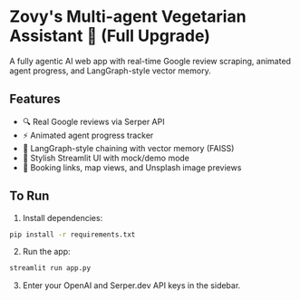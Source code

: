 # Zovy's Multi-agent Vegetarian Assistant 🤖 (Full Upgrade)

A fully agentic AI web app with real-time Google review scraping, animated agent progress, and LangGraph-style vector memory.

## Features
- 🔍 Real Google reviews via Serper API
- ⚡ Animated agent progress tracker
- 🧠 LangGraph-style chaining with vector memory (FAISS)
- 🎨 Stylish Streamlit UI with mock/demo mode
- 📍 Booking links, map views, and Unsplash image previews

## To Run

1. Install dependencies:

```bash
pip install -r requirements.txt
```

2. Run the app:

```bash
streamlit run app.py
```

3. Enter your OpenAI and Serper.dev API keys in the sidebar.
